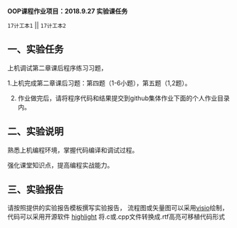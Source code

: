 **OOP课程作业项目：2018.9.27 实验课任务**

`17计工本1`  || `17计工本2`

## 一、实验任务

上机调试第二章课后程序练习习题，

1.上机完成第二章课后习题：第四题（1-6小题），第五题（1,2题）。

2. 作业做完后，请将程序代码和结果提交到github集体作业下面的个人作业目录内。


## 二、实验说明

熟悉上机编程环境，掌握代码编译和调试过程。

强化课堂知识点，提高编程实战能力。

## 三、实验报告

请按照提供的实验报告模板撰写实验报告， 流程图或矢量图可以采用[visio](https://www.google.com/search?q=Microsoft%20Office%20%E4%B8%93%E4%B8%9A%E5%A2%9E%E5%BC%BA%E7%89%88%202016%20&ie=UTF-8)绘制，代码可以采用开源软件 [highlight](http://www.andre-simon.de/) 将.c或.cpp文件转换成.rtf高亮可移植代码形式
